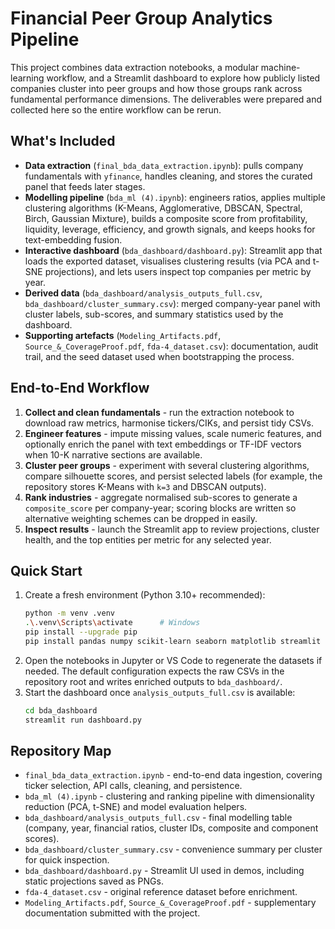 # Financial Peer Group Analytics Pipeline

This project combines data extraction notebooks, a modular machine-learning workflow, and a Streamlit dashboard to explore how publicly listed companies cluster into peer groups and how those groups rank across fundamental performance dimensions. The deliverables were prepared and collected here so the entire workflow can be rerun.

## What's Included
- **Data extraction** (`final_bda_data_extraction.ipynb`): pulls company fundamentals with `yfinance`, handles cleaning, and stores the curated panel that feeds later stages.
- **Modelling pipeline** (`bda_ml (4).ipynb`): engineers ratios, applies multiple clustering algorithms (K-Means, Agglomerative, DBSCAN, Spectral, Birch, Gaussian Mixture), builds a composite score from profitability, liquidity, leverage, efficiency, and growth signals, and keeps hooks for text-embedding fusion.
- **Interactive dashboard** (`bda_dashboard/dashboard.py`): Streamlit app that loads the exported dataset, visualises clustering results (via PCA and t-SNE projections), and lets users inspect top companies per metric by year.
- **Derived data** (`bda_dashboard/analysis_outputs_full.csv`, `bda_dashboard/cluster_summary.csv`): merged company-year panel with cluster labels, sub-scores, and summary statistics used by the dashboard.
- **Supporting artefacts** (`Modeling_Artifacts.pdf`, `Source_&_CoverageProof.pdf`, `fda-4_dataset.csv`): documentation, audit trail, and the seed dataset used when bootstrapping the process.

## End-to-End Workflow
1. **Collect and clean fundamentals** - run the extraction notebook to download raw metrics, harmonise tickers/CIKs, and persist tidy CSVs.
2. **Engineer features** - impute missing values, scale numeric features, and optionally enrich the panel with text embeddings or TF-IDF vectors when 10-K narrative sections are available.
3. **Cluster peer groups** - experiment with several clustering algorithms, compare silhouette scores, and persist selected labels (for example, the repository stores K-Means with `k=3` and DBSCAN outputs).
4. **Rank industries** - aggregate normalised sub-scores to generate a `composite_score` per company-year; scoring blocks are written so alternative weighting schemes can be dropped in easily.
5. **Inspect results** - launch the Streamlit app to review projections, cluster health, and the top entities per metric for any selected year.

## Quick Start
1. Create a fresh environment (Python 3.10+ recommended):
   ```bash
   python -m venv .venv
   .\.venv\Scripts\activate      # Windows
   pip install --upgrade pip
   pip install pandas numpy scikit-learn seaborn matplotlib streamlit yfinance tqdm
   ```
2. Open the notebooks in Jupyter or VS Code to regenerate the datasets if needed. The default configuration expects the raw CSVs in the repository root and writes enriched outputs to `bda_dashboard/`.
3. Start the dashboard once `analysis_outputs_full.csv` is available:
   ```bash
   cd bda_dashboard
   streamlit run dashboard.py
   ```

## Repository Map
- `final_bda_data_extraction.ipynb` - end-to-end data ingestion, covering ticker selection, API calls, cleaning, and persistence.
- `bda_ml (4).ipynb` - clustering and ranking pipeline with dimensionality reduction (PCA, t-SNE) and model evaluation helpers.
- `bda_dashboard/analysis_outputs_full.csv` - final modelling table (company, year, financial ratios, cluster IDs, composite and component scores).
- `bda_dashboard/cluster_summary.csv` - convenience summary per cluster for quick inspection.
- `bda_dashboard/dashboard.py` - Streamlit UI used in demos, including static projections saved as PNGs.
- `fda-4_dataset.csv` - original reference dataset before enrichment.
- `Modeling_Artifacts.pdf`, `Source_&_CoverageProof.pdf` - supplementary documentation submitted with the project.

<!-- ## Customisation Tips
- **Bring in alternative features** by modifying the feature-engineering cell in `bda_ml (4).ipynb`; the scoring dictionary makes it straightforward to append new metrics.
- **Swap clustering algorithms** by enabling or disabling blocks in the modelling notebook; each algorithm logs the silhouette score so you can compare options quickly.
- **Embed textual signals** by adding transformer-based embeddings (FinBERT, Sentence-BERT, etc.) in the optional text-fusion section; fall back to TF-IDF if GPU resources are limited.
- **Extend the dashboard** by adding additional Streamlit tabs (for example, historical trend charts or cluster drill-down tables) so stakeholders can explore beyond the provided snapshots. -->

<!-- ## Reproducibility Notes
- All output CSVs are deterministic given the same raw data and the random seeds configured in the notebooks.
- The repository does not pin package versions; when reproducing past results, capture the environment with `pip freeze > requirements.txt` before re-running the notebooks.
- Some API queries in the extraction notebook rely on external services that may rate-limit or change schema; retain local CSV backups to guarantee offline reproducibility.

## Next Steps
Planned enhancements include wiring an automated evaluation report (currently manual in the PDFs), adding unit tests for the scoring pipeline, and packaging the Streamlit app for one-click deployment. -->
